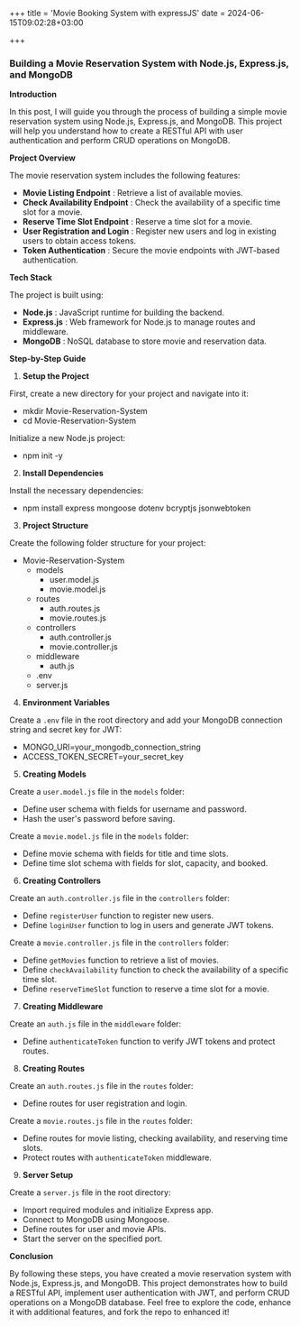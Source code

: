 +++
title = 'Movie Booking System with expressJS'
date = 2024-06-15T09:02:28+03:00

+++

### Building a Movie Reservation System with Node.js, Express.js, and MongoDB

**Introduction**

In this post, I will guide you through the process of building a simple movie reservation system using Node.js, Express.js, and MongoDB. This project will help you understand how to create a RESTful API with user authentication and perform CRUD operations on MongoDB.

**Project Overview**

The movie reservation system includes the following features:

* **Movie Listing Endpoint** : Retrieve a list of available movies.
* **Check Availability Endpoint** : Check the availability of a specific time slot for a movie.
* **Reserve Time Slot Endpoint** : Reserve a time slot for a movie.
* **User Registration and Login** : Register new users and log in existing users to obtain access tokens.
* **Token Authentication** : Secure the movie endpoints with JWT-based authentication.

**Tech Stack**

The project is built using:

* **Node.js** : JavaScript runtime for building the backend.
* **Express.js** : Web framework for Node.js to manage routes and middleware.
* **MongoDB** : NoSQL database to store movie and reservation data.

**Step-by-Step Guide**

1. **Setup the Project**

First, create a new directory for your project and navigate into it:

* mkdir Movie-Reservation-System
* cd Movie-Reservation-System

Initialize a new Node.js project:

* npm init -y

2. **Install Dependencies**

Install the necessary dependencies:

* npm install express mongoose dotenv bcryptjs jsonwebtoken

3. **Project Structure**

Create the following folder structure for your project:

* Movie-Reservation-System
  * models
    * user.model.js
    * movie.model.js
  * routes
    * auth.routes.js
    * movie.routes.js
  * controllers
    * auth.controller.js
    * movie.controller.js
  * middleware
    * auth.js
  * .env
  * server.js

4. **Environment Variables**

Create a `.env` file in the root directory and add your MongoDB connection string and secret key for JWT:

* MONGO_URI=your_mongodb_connection_string
* ACCESS_TOKEN_SECRET=your_secret_key

5. **Creating Models**

Create a `user.model.js` file in the `models` folder:

* Define user schema with fields for username and password.
* Hash the user's password before saving.

Create a `movie.model.js` file in the `models` folder:

* Define movie schema with fields for title and time slots.
* Define time slot schema with fields for slot, capacity, and booked.

6. **Creating Controllers**

Create an `auth.controller.js` file in the `controllers` folder:

* Define `registerUser` function to register new users.
* Define `loginUser` function to log in users and generate JWT tokens.

Create a `movie.controller.js` file in the `controllers` folder:

* Define `getMovies` function to retrieve a list of movies.
* Define `checkAvailability` function to check the availability of a specific time slot.
* Define `reserveTimeSlot` function to reserve a time slot for a movie.

7. **Creating Middleware**

Create an `auth.js` file in the `middleware` folder:

* Define `authenticateToken` function to verify JWT tokens and protect routes.

8. **Creating Routes**

Create an `auth.routes.js` file in the `routes` folder:

* Define routes for user registration and login.

Create a `movie.routes.js` file in the `routes` folder:

* Define routes for movie listing, checking availability, and reserving time slots.
* Protect routes with `authenticateToken` middleware.

9. **Server Setup**

Create a `server.js` file in the root directory:

* Import required modules and initialize Express app.
* Connect to MongoDB using Mongoose.
* Define routes for user and movie APIs.
* Start the server on the specified port.

**Conclusion**

By following these steps, you have created a movie reservation system with Node.js, Express.js, and MongoDB. This project demonstrates how to build a RESTful API, implement user authentication with JWT, and perform CRUD operations on a MongoDB database. Feel free to explore the code, enhance it with additional features, and fork the repo to enhanced it!
